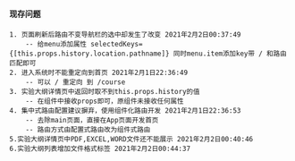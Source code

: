 #### 现存问题
    1. 页面刷新后路由不变导航栏的选中却发生了改变 2021年2月2日00:37:49
        -- 给menu添加属性 selectedKeys={[this.props.history.location.pathname]} 同时menu.item添加key带 / 和路由匹配即可
    2. 进入系统时不能重定向到首页 2021年2月1日22:36:49
        -- 可以 / 重定向 到 /course 
    3. 实验大纲详情页中返回时取不到this.props.history的值
        -- 在组件中接收props即可，原组件未接收任何属性
    4. 集中式路由配置建议摒弃，使用组件化路由开发 2021年2月1日22:36:53
        -- 去除main页面，直接在App页面开发首页 
        -- 路由方式由配置式路由改为组件式路由
    5.实验大纲详情页中PDF,EXCEL,WORD文件还不能展示 2021年2月2日00:40:46
    6.实验大纲列表增加文件格式标签 2021年2月2日00:44:37